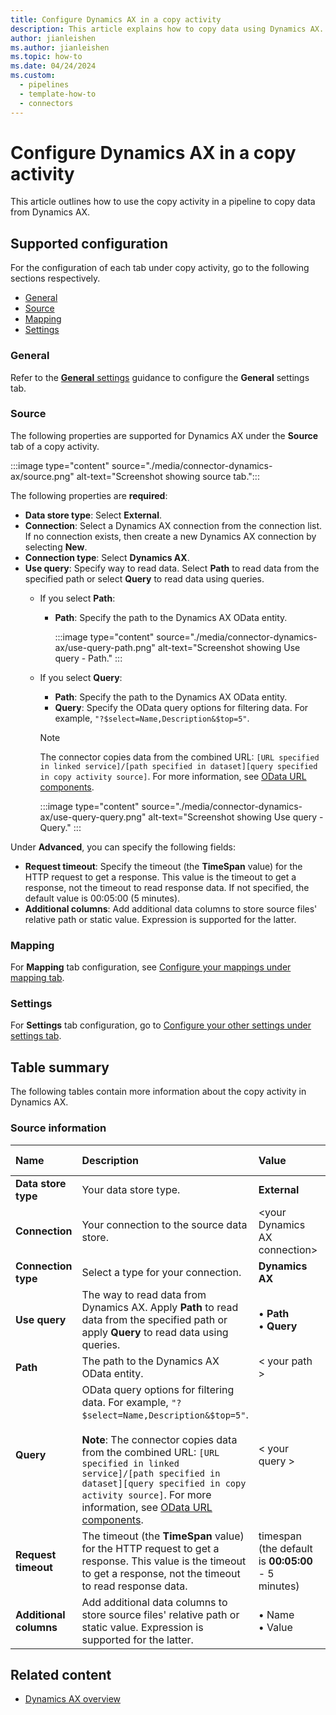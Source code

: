 ```yaml
---
title: Configure Dynamics AX in a copy activity
description: This article explains how to copy data using Dynamics AX.
author: jianleishen
ms.author: jianleishen
ms.topic: how-to
ms.date: 04/24/2024
ms.custom: 
  - pipelines
  - template-how-to
  - connectors
---
```


# Configure Dynamics AX in a copy activity

This article outlines how to use the copy activity in a pipeline to copy data from Dynamics AX.

## Supported configuration

For the configuration of each tab under copy activity, go to the following sections respectively.

- [General](#general)  
- [Source](#source)
- [Mapping](#mapping)
- [Settings](#settings)

### General

Refer to the [**General** settings](activity-overview.md#general-settings) guidance to configure the **General** settings tab.

### Source

The following properties are supported for Dynamics AX under the **Source** tab of a copy activity.

:::image type="content" source="./media/connector-dynamics-ax/source.png" alt-text="Screenshot showing source tab.":::

The following properties are **required**:

- **Data store type**: Select **External**.
- **Connection**:  Select a Dynamics AX connection from the connection list. If no connection exists, then create a new Dynamics AX connection by selecting **New**.
- **Connection type**: Select **Dynamics AX**.
- **Use query**: Specify way to read data. Select **Path** to read data from the specified path or select **Query** to read data using queries.
    - If you select **Path**:
      - **Path**: Specify the path to the Dynamics AX OData entity.

        :::image type="content" source="./media/connector-dynamics-ax/use-query-path.png" alt-text="Screenshot showing Use query - Path." :::

    - If you select **Query**:
      - **Path**: Specify the path to the Dynamics AX OData entity.
      - **Query**: Specify the OData query options for filtering data. For example, `"?$select=Name,Description&$top=5"`.
      
      > [!Note]
      > The connector copies data from the combined URL: `[URL specified in linked service]/[path specified in dataset][query specified in copy activity source]`. For more information, see [OData URL components](https://www.odata.org/documentation/odata-version-3-0/url-conventions/).

        :::image type="content" source="./media/connector-dynamics-ax/use-query-query.png" alt-text="Screenshot showing Use query - Query." :::

Under **Advanced**, you can specify the following fields:

- **Request timeout**: Specify the timeout (the **TimeSpan** value) for the HTTP request to get a response. This value is the timeout to get a response, not the timeout to read response data. If not specified, the default value is 00:05:00 (5 minutes).
- **Additional columns**: Add additional data columns to store source files' relative path or static value. Expression is supported for the latter.

### Mapping

For **Mapping** tab configuration, see [Configure your mappings under mapping tab](copy-data-activity.md#configure-your-mappings-under-mapping-tab).

### Settings

For **Settings** tab configuration, go to [Configure your other settings under settings tab](copy-data-activity.md#configure-your-other-settings-under-settings-tab).

## Table summary

The following tables contain more information about the copy activity in Dynamics AX.

### Source information

|Name |Description |Value|Required |JSON script property |
|:---|:---|:---|:---|:---|
| **Data store type** |Your data store type.| **External** |Yes|/|
| **Connection** |Your connection to the source data store.|\<your Dynamics AX connection> |Yes|connection|
| **Connection type** |Select a type for your connection.|**Dynamics AX**|Yes|/|
| **Use query** |The way to read data from Dynamics AX. Apply **Path** to read data from the specified path or apply **Query** to read data using queries.|• **Path** <br>• **Query** |Yes |/|
| **Path** | The path to the Dynamics AX OData entity. | < your path > | Yes | path |
| **Query** | OData query options for filtering data. For example, `"?$select=Name,Description&$top=5"`. <br/><br/>**Note**: The connector copies data from the combined URL: `[URL specified in linked service]/[path specified in dataset][query specified in copy activity source]`. For more information, see [OData URL components](https://www.odata.org/documentation/odata-version-3-0/url-conventions/).  | < your query > | No | query |
| **Request timeout** |The timeout (the **TimeSpan** value) for the HTTP request to get a response. This value is the timeout to get a response, not the timeout to read response data.| timespan<br>(the default is **00:05:00** - 5 minutes) |No|httpRequestTimeout|
| **Additional columns** | Add additional data columns to store source files' relative path or static value. Expression is supported for the latter. | • Name<br>• Value | No | additionalColumns:<br>• name<br>• value |

## Related content

- [Dynamics AX overview](connector-dynamics-ax-overview.md)
